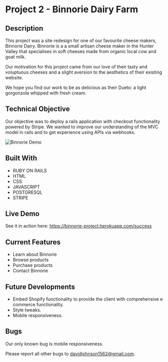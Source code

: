 # Project 2 - Binnorie Dairy Farm

## Description

This project was a site redesign for one of our favourite cheese makers, Binnorie Dairy. Binnorie is a a small artisan cheese maker in the Hunter Valley that specialises in soft cheeses made from organic local cow and goat milk.

Our motivation for this project came from our love of their tasty and voluptuous cheeses and a slight aversion to the aesthetics of their existing website.

We hope you find our work to be as delicious as their Dueto: a light gorgonzola whipped with fresh cream.   

## Technical Objective

Our objective was to deploy a rails application with checkout functionality powered by Stripe. We wanted to improve our understanding of the MVC model in rails and to get experience using APIs via webhooks.

![Binnorie Demo](app/assets/images/Binnorie.gif)

## Built With

- RUBY ON RAILS
- HTML
- CSS
- JAVASCRIPT
- POSTGRESQL
- STRIPE

## Live Demo

See it in action here: https://binnorie-project.herokuapp.com/success

## Current Features

- Learn about Binnorie
- Browse products
- Purchase products
- Contact Binnorie

## Future Developments

- Embed Shopify functionality to provide the client with comprehensive e commerce functionality.
- Style tweaks.
- Mobile responsiveness.

## Bugs

Our only known bug is mobile responsiveness.

Please report all other bugs to davidjohnson1562@gmail.com.  
